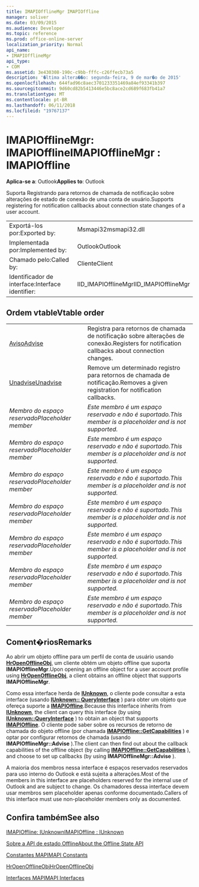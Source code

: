 ```yaml
---
title: IMAPIOfflineMgr IMAPIOffline
manager: soliver
ms.date: 03/09/2015
ms.audience: Developer
ms.topic: reference
ms.prod: office-online-server
localization_priority: Normal
api_name:
- IMAPIOfflineMgr
api_type:
- COM
ms.assetid: 3e430308-190c-c9bb-fffc-c26ffecb73a5
description: '�ltima altera��o: segunda-feira, 9 de mar�o de 2015'
ms.openlocfilehash: 644fad96c8aec3701233351469a84ef93341b397
ms.sourcegitcommit: 9d60cd82b5413446e5bc8ace2cd689f683fb41a7
ms.translationtype: MT
ms.contentlocale: pt-BR
ms.lasthandoff: 06/11/2018
ms.locfileid: "19767137"
---
```

# <a name="imapiofflinemgr--imapioffline"></a><span data-ttu-id="cef23-103">IMAPIOfflineMgr: IMAPIOffline</span><span class="sxs-lookup"><span data-stu-id="cef23-103">IMAPIOfflineMgr : IMAPIOffline</span></span>

  
  
<span data-ttu-id="cef23-104">**Aplica-se a**: Outlook</span><span class="sxs-lookup"><span data-stu-id="cef23-104">**Applies to**: Outlook</span></span> 
  
<span data-ttu-id="cef23-105">Suporta Registrando para retornos de chamada de notificação sobre alterações de estado de conexão de uma conta de usuário.</span><span class="sxs-lookup"><span data-stu-id="cef23-105">Supports registering for notification callbacks about connection state changes of a user account.</span></span>
  
|||
|:-----|:-----|
|<span data-ttu-id="cef23-106">Exportá-los por:</span><span class="sxs-lookup"><span data-stu-id="cef23-106">Exported by:</span></span>  <br/> |<span data-ttu-id="cef23-107">Msmapi32</span><span class="sxs-lookup"><span data-stu-id="cef23-107">msmapi32.dll</span></span>  <br/> |
|<span data-ttu-id="cef23-108">Implementada por:</span><span class="sxs-lookup"><span data-stu-id="cef23-108">Implemented by:</span></span>  <br/> |<span data-ttu-id="cef23-109">Outlook</span><span class="sxs-lookup"><span data-stu-id="cef23-109">Outlook</span></span>  <br/> |
|<span data-ttu-id="cef23-110">Chamado pelo:</span><span class="sxs-lookup"><span data-stu-id="cef23-110">Called by:</span></span>  <br/> |<span data-ttu-id="cef23-111">Cliente</span><span class="sxs-lookup"><span data-stu-id="cef23-111">Client</span></span>  <br/> |
|<span data-ttu-id="cef23-112">Identificador de interface:</span><span class="sxs-lookup"><span data-stu-id="cef23-112">Interface identifier:</span></span>  <br/> |<span data-ttu-id="cef23-113">IID_IMAPIOfflineMgr</span><span class="sxs-lookup"><span data-stu-id="cef23-113">IID_IMAPIOfflineMgr</span></span>  <br/> |
   
## <a name="vtable-order"></a><span data-ttu-id="cef23-114">Ordem vtable</span><span class="sxs-lookup"><span data-stu-id="cef23-114">Vtable order</span></span>

|||
|:-----|:-----|
|[<span data-ttu-id="cef23-115">Aviso</span><span class="sxs-lookup"><span data-stu-id="cef23-115">Advise</span></span>](imapiofflinemgr-advise.md) <br/> |<span data-ttu-id="cef23-116">Registra para retornos de chamada de notificação sobre alterações de conexão.</span><span class="sxs-lookup"><span data-stu-id="cef23-116">Registers for notification callbacks about connection changes.</span></span>  <br/> |
|[<span data-ttu-id="cef23-117">Unadvise</span><span class="sxs-lookup"><span data-stu-id="cef23-117">Unadvise</span></span>](imapiofflinemgr-unadvise.md) <br/> |<span data-ttu-id="cef23-118">Remove um determinado registro para retornos de chamada de notificação.</span><span class="sxs-lookup"><span data-stu-id="cef23-118">Removes a given registration for notification callbacks.</span></span>  <br/> |
| <span data-ttu-id="cef23-119">*Membro do espaço reservado*</span><span class="sxs-lookup"><span data-stu-id="cef23-119">*Placeholder member*</span></span>  <br/> | <span data-ttu-id="cef23-120">*Este membro é um espaço reservado e não é suportado.*</span><span class="sxs-lookup"><span data-stu-id="cef23-120">*This member is a placeholder and is not supported.*</span></span>  <br/> |
| <span data-ttu-id="cef23-121">*Membro do espaço reservado*</span><span class="sxs-lookup"><span data-stu-id="cef23-121">*Placeholder member*</span></span>  <br/> | <span data-ttu-id="cef23-122">*Este membro é um espaço reservado e não é suportado.*</span><span class="sxs-lookup"><span data-stu-id="cef23-122">*This member is a placeholder and is not supported.*</span></span>  <br/> |
| <span data-ttu-id="cef23-123">*Membro do espaço reservado*</span><span class="sxs-lookup"><span data-stu-id="cef23-123">*Placeholder member*</span></span>  <br/> | <span data-ttu-id="cef23-124">*Este membro é um espaço reservado e não é suportado.*</span><span class="sxs-lookup"><span data-stu-id="cef23-124">*This member is a placeholder and is not supported.*</span></span>  <br/> |
| <span data-ttu-id="cef23-125">*Membro do espaço reservado*</span><span class="sxs-lookup"><span data-stu-id="cef23-125">*Placeholder member*</span></span>  <br/> | <span data-ttu-id="cef23-126">*Este membro é um espaço reservado e não é suportado.*</span><span class="sxs-lookup"><span data-stu-id="cef23-126">*This member is a placeholder and is not supported.*</span></span>  <br/> |
| <span data-ttu-id="cef23-127">*Membro do espaço reservado*</span><span class="sxs-lookup"><span data-stu-id="cef23-127">*Placeholder member*</span></span>  <br/> | <span data-ttu-id="cef23-128">*Este membro é um espaço reservado e não é suportado.*</span><span class="sxs-lookup"><span data-stu-id="cef23-128">*This member is a placeholder and is not supported.*</span></span>  <br/> |
| <span data-ttu-id="cef23-129">*Membro do espaço reservado*</span><span class="sxs-lookup"><span data-stu-id="cef23-129">*Placeholder member*</span></span>  <br/> | <span data-ttu-id="cef23-130">*Este membro é um espaço reservado e não é suportado.*</span><span class="sxs-lookup"><span data-stu-id="cef23-130">*This member is a placeholder and is not supported.*</span></span>  <br/> |
| <span data-ttu-id="cef23-131">*Membro do espaço reservado*</span><span class="sxs-lookup"><span data-stu-id="cef23-131">*Placeholder member*</span></span>  <br/> | <span data-ttu-id="cef23-132">*Este membro é um espaço reservado e não é suportado.*</span><span class="sxs-lookup"><span data-stu-id="cef23-132">*This member is a placeholder and is not supported.*</span></span>  <br/> |
   
## <a name="remarks"></a><span data-ttu-id="cef23-133">Coment�rios</span><span class="sxs-lookup"><span data-stu-id="cef23-133">Remarks</span></span>

<span data-ttu-id="cef23-134">Ao abrir um objeto offline para um perfil de conta de usuário usando **[HrOpenOfflineObj](hropenofflineobj.md)**, um cliente obtém um objeto offline que suporta **IMAPIOfflineMgr**.</span><span class="sxs-lookup"><span data-stu-id="cef23-134">Upon opening an offline object for a user account profile using **[HrOpenOfflineObj](hropenofflineobj.md)**, a client obtains an offline object that supports **IMAPIOfflineMgr**.</span></span> 
  
<span data-ttu-id="cef23-135">Como essa interface herda de **[IUnknown](http://msdn.microsoft.com/en-us/library/ms680509%28v=VS.85%29.aspx)**, o cliente pode consultar a esta interface (usando **[IUnknown:: QueryInterface](http://msdn.microsoft.com/en-us/library/ms682521%28v=VS.85%29.aspx)** ) para obter um objeto que ofereça suporte a **[IMAPIOffline](imapiofflineiunknown.md)**.</span><span class="sxs-lookup"><span data-stu-id="cef23-135">Because this interface inherits from **[IUnknown](http://msdn.microsoft.com/en-us/library/ms680509%28v=VS.85%29.aspx)**, the client can query this interface (by using **[IUnknown::QueryInterface](http://msdn.microsoft.com/en-us/library/ms682521%28v=VS.85%29.aspx)** ) to obtain an object that supports **[IMAPIOffline](imapiofflineiunknown.md)**.</span></span> <span data-ttu-id="cef23-136">O cliente pode saber sobre os recursos de retorno de chamada do objeto offline (por chamada **[IMAPIOffline::GetCapabilities](imapioffline-getcapabilities.md)** ) e optar por configurar retornos de chamada (usando **IMAPIOfflineMgr::Advise** ).</span><span class="sxs-lookup"><span data-stu-id="cef23-136">The client can then find out about the callback capabilities of the offline object (by calling **[IMAPIOffline::GetCapabilities](imapioffline-getcapabilities.md)** ), and choose to set up callbacks (by using **IMAPIOfflineMgr::Advise** ).</span></span> 
  
<span data-ttu-id="cef23-137">A maioria dos membros nessa interface é espaços reservados reservados para uso interno do Outlook e está sujeita a alterações.</span><span class="sxs-lookup"><span data-stu-id="cef23-137">Most of the members in this interface are placeholders reserved for the internal use of Outlook and are subject to change.</span></span> <span data-ttu-id="cef23-138">Os chamadores dessa interface devem usar membros sem placeholder apenas conforme documentado.</span><span class="sxs-lookup"><span data-stu-id="cef23-138">Callers of this interface must use non-placeholder members only as documented.</span></span>
  
## <a name="see-also"></a><span data-ttu-id="cef23-139">Confira também</span><span class="sxs-lookup"><span data-stu-id="cef23-139">See also</span></span>



[<span data-ttu-id="cef23-140">IMAPIOffline: IUnknown</span><span class="sxs-lookup"><span data-stu-id="cef23-140">IMAPIOffline : IUnknown</span></span>](imapiofflineiunknown.md)


[<span data-ttu-id="cef23-141">Sobre a API de estado Offline</span><span class="sxs-lookup"><span data-stu-id="cef23-141">About the Offline State API</span></span>](about-the-offline-state-api.md)
  
[<span data-ttu-id="cef23-142">Constantes MAPI</span><span class="sxs-lookup"><span data-stu-id="cef23-142">MAPI Constants</span></span>](mapi-constants.md)
  
[<span data-ttu-id="cef23-143">HrOpenOfflineObj</span><span class="sxs-lookup"><span data-stu-id="cef23-143">HrOpenOfflineObj</span></span>](hropenofflineobj.md)
  
[<span data-ttu-id="cef23-144">Interfaces MAPI</span><span class="sxs-lookup"><span data-stu-id="cef23-144">MAPI Interfaces</span></span>](mapi-interfaces.md)

